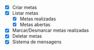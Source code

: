 -[x] Criar metas
-[x] Listar metas
    - [x] Metas realizadas
    - [x] Metas abertas
-[x] Marcar/Desmarcar metas realizadas
-[x] Deletar metas
-[x] Sistema de mensagens